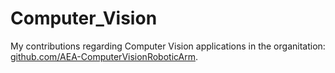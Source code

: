# Computer_Vision
My contributions regarding Computer Vision applications in the organitation: [github.com/AEA-ComputerVisionRoboticArm](https://github.com/AEA-ComputerVisionRoboticArm).
